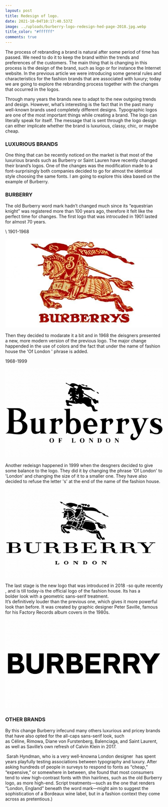 ```yaml
---
layout: post
title: Redesign of logo.
date: 2021-10-04T10:17:40.537Z
image: ../uploads/burberry-logo-redesign-hed-page-2018.jpg.webp
title_color: "#ffffff"
comments: true
---
```

The process of rebranding a brand is natural after some period of time has passed. We need to do it to keep the brand within the trends and preferences of the customers. The main thing that is changing in this process is the design of the brand, such as logo or for instance the Internet website. In the previous article we were introducing some general rules and characteristics for the fashion brands that are associated with luxury; today we are going to explore the rebranding process together with the changes that occurred in the logos.

Through many years the brands new to adapt to the new outgoing trends and design. However, what’s interesting is the fact that in the past many well-known brands used completely different designs. Typographic logos are one of the most important things while creating a brand. The logo can literally speak for itself. The message that is sent through the logo design can either implicate whether the brand is luxurious, classy, chic, or maybe cheap. 

### **LUXURIOUS BRANDS**

One thing that can be recently noticed on the market is that most of the luxurious brands such as Burberry or Saint Lauren have recently changed their brand’s logos. One of the changes was the modification made to a font-surprisingly both companies decided to go for almost the identical style choosing the same fonts. I am going to explore this idea based on the example of Burberry. 

### **BURBERRY**

The old Burberry word mark hadn’t changed much since its “equestrian knight” was registered more than 100 years ago, therefore it felt like the perfect time for changes. The first logo that was introcuded in 1901 lasted for almost 70 years.

\    1901-1968

![](../uploads/burberrys-logo-1901-1968-700x394.jpg)

Then they decided to modarate it a bit and in 1968 the deisgners presented a new, more modern version of the previous logo. The major change happended in the use of colors and the fact that under the name of fashion house the 'Of London ' phrase is added.

  1968-1999

![](../uploads/burberrys-logo-1968-1999-700x394.png)

Another redeisgn happened in 1999 when the desgners decided to give some balance to the logo. They did it by changing the phrase 'Of London' to 'London' and changing the size of it to a smaller one. They have also decided to refuse the letter 's' at the end of the name of the fashion house. 

![](../uploads/burberry-logo-1999-2018-700x394.png)

The last stage is the new logo that was introduced in 2018 -so quite recently , and is till today-is the official logo of the fashion house. Its has a bolder look with a geometric sans-serif treatment. It’s definitively louder than the previous one, which gives it more powerful look than before. It was created by graphic designer Peter Saville, famous for his Factory Records album covers in the 1980s.

![](../uploads/burberry-logo-700x394.png)

### **OTHER BRANDS**

By this change Burberry infecund many others luxurious and pricey brands that have also opted for the all-caps sans-serif look, such as Céline, Rimowa, Diane von Furstenberg, Balenciaga, and Saint Laurent, as well as Saville’s own refresh of Calvin Klein in 2017. 

 Sarah Hyndman, who is a very well-knowna London designer  has spent years playfully testing associations between typography and luxury. After asking hundreds of people in surveys to respond to fonts as “cheap,” “expensive,” or somewhere in between, she found that most consumers tend to view high-contrast fonts with thin hairlines, such as the old Burberry logo, as more high-end. Script treatments—such as the one that renders “London, England” beneath the word mark—might aim to suggest the sophistication of a Bordeaux wine label, but in a fashion context they come across as pretentious.)